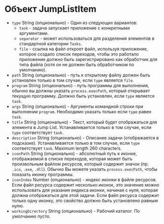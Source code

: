 # Объект JumpListItem

* `type` String (опционально) - Один из следующих вариантов:
  * `task` - задача запускает приложение с конкретными аргументами.
  * `separator` - может использоваться для разделения элементов в стандартной категории `Tasks`.
  * `file` - ссылка на файл откроет файл, используя приложение, которое создало список переходов, чтобы это работало приложение должно быть зарегистрировано как обработчик для типа файла (хотя он не должен быть обработчиком по умолчанию).
* `path` String (опционально) - путь к открытому файлу должен быть установлен только в том случае, если `type` является `file`.
* `program` String (опционально) - путь программы для выполнения, обычно вы должны указать `process.execPath`, который открывает текущую программу. Должно быть установлен, если `type` является `task`.
* `args` String (опционально) - Аргументы командной строки при выполнении `program`. Необходимо указать только если `type` равен `task`.
* `title` String (опционально) - Текст, который будет отображаться для элемента в Jump List. Устанавливается только в том случае, если `type` соответствует `task`.
* `description` String (опционально) - Описание задачи (отображается в подсказке). Устанавливается только в том случае, если `type` соответствует `task`. Maximum length 260 characters.
* `iconPath` String (опционально) - абсолютный путь к иконке, отображаемой в списке переходов, которая может быть произвольным файлом ресурсов, который содержит значок (пр. `.ico`, `.exe`, `.dll`). Обычно Вы можете указать `process.execPath`, чтобы показать иконку программы.
* `iconIndex` Number (опционально) - индекс иконки в файле ресурсов. Если файл ресурса содержит несколько иконок, это значение можно использовать для указания индекса иконки, начиная с нуля, которая должна отображаться для этой задачи. Если файл ресурса содержит только одну иконку, это свойство должно быть установлено равным нулю.
* `workingDirectory` String (опционально) - Рабочий каталог. По умолчанию пусто.
